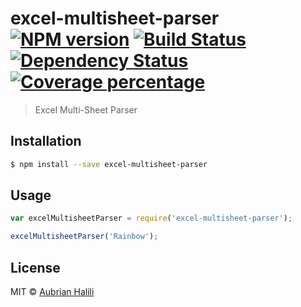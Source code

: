 # excel-multisheet-parser [![NPM version][npm-image]][npm-url] [![Build Status][travis-image]][travis-url] [![Dependency Status][daviddm-image]][daviddm-url] [![Coverage percentage][coveralls-image]][coveralls-url]
> Excel Multi-Sheet Parser

## Installation

```sh
$ npm install --save excel-multisheet-parser
```

## Usage

```js
var excelMultisheetParser = require('excel-multisheet-parser');

excelMultisheetParser('Rainbow');
```
## License

MIT © [Aubrian Halili]()


[npm-image]: https://badge.fury.io/js/excel-multisheet-parser.svg
[npm-url]: https://npmjs.org/package/excel-multisheet-parser
[travis-image]: https://travis-ci.org/aubrian-halili/excel-multisheet-parser.svg?branch=master
[travis-url]: https://travis-ci.org/aubrian-halili/excel-multisheet-parser
[daviddm-image]: https://david-dm.org/aubrian-halili/excel-multisheet-parser.svg?theme=shields.io
[daviddm-url]: https://david-dm.org/aubrian-halili/excel-multisheet-parser
[coveralls-image]: https://coveralls.io/repos/aubrian-halili/excel-multisheet-parser/badge.svg
[coveralls-url]: https://coveralls.io/r/aubrian-halili/excel-multisheet-parser
